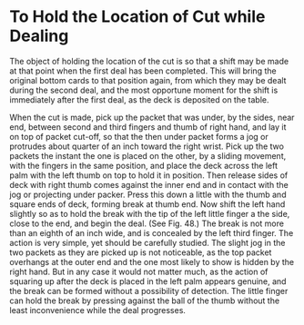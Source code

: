 # To Hold the Location of Cut while Dealing

The object of holding the location of the cut is so that a shift may be made at that point when the first deal has been completed. This will bring the original bottom cards to that position again, from which they may be dealt during the second deal, and the most opportune moment for the shift is immediately after the first deal, as the deck is deposited on the table.

When the cut is made, pick up the packet that was under, by the sides, near end, between second and third fingers and thumb of right hand, and lay it on top of packet cut-off, so that the then under packet forms a jog or protrudes about quarter of an inch toward the right wrist. Pick up the two packets the instant the one is placed on the other, by a sliding movement, with the fingers in the same position, and place the deck across the left palm with the left thumb on top to hold it in position. Then release sides of deck with right thumb comes against the inner end and in contact with the jog or projecting under packer. Press this down a little with the thumb and square ends of deck, forming break at thumb end. Now shift the left hand slightly so as to hold the break with the tip of the left little finger a the side, close to the end, and begin the deal. \(See Fig. 48.\) The break is not more than an eighth of an inch wide, and is concealed by the left third finger. The action is very simple, yet should be carefully studied. The slight jog in the two packets as they are picked up is not noticeable, as the top packet overhangs at the outer end and the one most likely to show is hidden by the right hand. But in any case it would not matter much, as the action of squaring up after the deck is placed in the left palm appears genuine, and the break can be formed without a possibility of detection. The little finger can hold the break by pressing against the ball of the thumb without the least inconvenience while the deal progresses.


